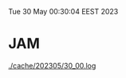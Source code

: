 Tue 30 May 00:30:04 EEST 2023
# JAM
<a href='./cache/202305/30_00.log'>./cache/202305/30_00.log</a>
